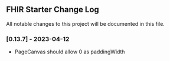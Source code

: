 ## FHIR Starter Change Log

All notable changes to this project will be documented in this file.

<!-- ### [Unreleased][unreleased]

- Allow to execute tests in a browser environment (PLANNED) -->

### [0.13.7] - 2023-04-12

- PageCanvas should allow 0 as paddingWidth